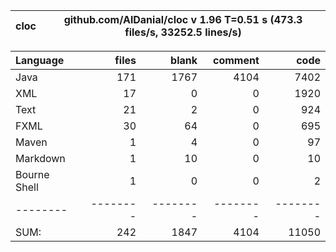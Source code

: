 | cloc | github.com/AlDanial/cloc v 1.96  T=0.51 s (473.3 files/s, 33252.5 lines/s) |
|------|----------------------------------------------------------------------------|

| Language     |    files |    blank |  comment |     code |
|:-------------|---------:|---------:|---------:|---------:|
| Java         |      171 |     1767 |     4104 |     7402 |
| XML          |       17 |        0 |        0 |     1920 |
| Text         |       21 |        2 |        0 |      924 |
| FXML         |       30 |       64 |        0 |      695 |
| Maven        |        1 |        4 |        0 |       97 |
| Markdown     |        1 |       10 |        0 |       10 |
| Bourne Shell |        1 |        0 |        0 |        2 |
| --------     | -------- | -------- | -------- | -------- |
| SUM:         |      242 |     1847 |     4104 |    11050 |
